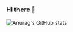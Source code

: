 ### Hi there 👋

![Anurag's GitHub stats](https://github-readme-stats.vercel.app/api?username=bibhukiju&show_icons=true&theme=dark)

